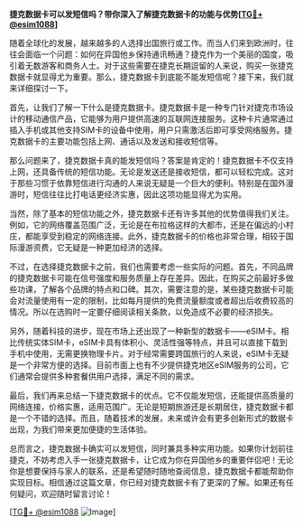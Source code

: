 **捷克数据卡可以发短信吗？带你深入了解捷克数据卡的功能与优势[[TG💪+ @esim1088](https://t.me/s/esim1088)]**

随着全球化的发展，越来越多的人选择出国旅行或工作。而当人们来到欧洲时，往往会面临一个问题：如何在异国他乡保持通讯畅通？捷克作为一个美丽的国度，吸引着无数游客和商务人士。对于这些需要在捷克长期逗留的人来说，购买一张捷克数据卡就显得尤为重要。那么，捷克数据卡到底能不能发短信呢？接下来，我们就来详细探讨一下。

首先，让我们了解一下什么是捷克数据卡。捷克数据卡是一种专门针对捷克市场设计的移动通信产品，它能够为用户提供高速的互联网连接服务。这种卡片通常通过插入手机或其他支持SIM卡的设备中使用，用户只需激活后即可享受网络服务。捷克数据卡的主要功能包括上网、通话以及发送和接收短信等。

那么问题来了，捷克数据卡真的能发短信吗？答案是肯定的！捷克数据卡不仅支持上网，还具备传统的短信功能。无论是发送还是接收短信，都可以轻松完成。这对于那些习惯于依靠短信进行沟通的人来说无疑是一个巨大的便利。特别是在国外漫游时，短信往往比打电话更经济实惠，因此这项功能显得尤为实用。

当然，除了基本的短信功能之外，捷克数据卡还有许多其他的优势值得我们关注。例如，它的网络覆盖范围广泛，无论是在布拉格这样的大都市，还是在偏远的小村庄，都能享受到稳定的网络连接。此外，捷克数据卡的价格也非常合理，相较于国际漫游资费，它无疑是一种更加经济的选择。

不过，在选择捷克数据卡之前，我们也需要考虑一些实际的问题。首先，不同品牌的捷克数据卡可能在信号强度和服务质量上存在差异。因此，在购买之前最好多做些功课，了解各个品牌的特点和口碑。其次，需要注意的是，某些捷克数据卡可能会对流量使用有一定的限制，比如每月提供的免费流量额度或者超出后收费较高的情况。所以在选购时一定要仔细阅读相关条款，以免造成不必要的经济损失。

另外，随着科技的进步，现在市场上还出现了一种新型的数据卡——eSIM卡。相比传统实体SIM卡，eSIM卡具有体积小、灵活性强等特点，并且可以直接下载到手机中使用，无需更换物理卡片。对于经常需要跨国旅行的人来说，eSIM卡无疑是一个非常方便的选择。目前市面上也有不少提供捷克地区eSIM服务的公司，它们通常会提供多种套餐供用户选择，满足不同的需求。

最后，我们再来总结一下捷克数据卡的优点。它不仅能发短信，还能提供高质量的网络连接，价格实惠，适用范围广。无论是短期旅游还是长期居住，捷克数据卡都是一个不错的选择。而且，随着技术的发展，未来或许会有更多创新形式的数据卡出现，为我们带来更加便捷的生活体验。

总而言之，捷克数据卡确实可以发短信，同时兼具多种实用功能。如果你计划前往捷克，不妨考虑入手一张捷克数据卡，让它成为你在异国他乡的重要伴侣吧！无论你是想要保持与家人的联系，还是希望随时随地查阅信息，捷克数据卡都能帮助你实现目标。相信通过这篇文章，你已经对捷克数据卡有了更深的了解。如果还有任何疑问，欢迎随时留言讨论！

[[TG💪+ @esim1088](https://t.me/s/esim1088) ![Image](https://i.postimg.cc/4NQfJmqS/Snipaste-2025-05-13-00-14-12.png)]